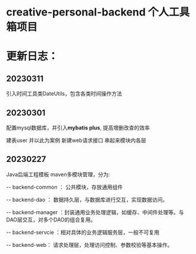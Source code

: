 # creative-personal-backend 个人工具箱项目

# 更新日志：





## 20230311
引入时间工具类DateUtils，包含各类时间操作方法


## 20230301

配置mysql数据库，并引入**mybatis plus**, 提高增删改查的效率  

建表user 并以此为案例 新建web请求接口 串起来模块内各层




## 20230227 

Java后端工程模板  maven多模块管理，分为:

-- backend-common ： 公共模块，存放通用组件

-- backend-dao ： 数据持久层，与数据库进行交互，实现数据访问。

-- backend-manager ：封装通用业务处理逻辑，如缓存、中间件处理等。与DAO层交互，对多个DAO的组合复用。

-- backend-servcie ：相对具体的业务逻辑服务层，一般不可复用

-- backend-web： 请求处理层，处理访问控制、参数校验等基本操作。




